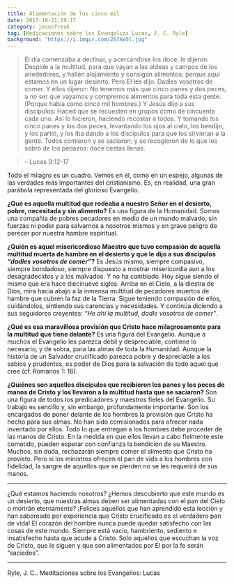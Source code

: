 ```yaml
---
title: Alimentación de los cinco mil
date: 2017-10-21:19:17
category: jesusfreak
tag: [Medicaciones sobre los Evangelios Lucas, J. C. Ryle]
background: "https://i.imgur.com/2S7Ae5l.jpg"
---
```


> El día comenzaba a declinar, y acercándose los doce, le dijeron: Despide a la multitud, para que vayan a las aldeas y campos de los alrededores, y hallen alojamiento y consigan alimentos; porque aquí estamos en un lugar desierto. Pero El les dijo: Dadles vosotros de comer. Y ellos dijeron: No tenemos más que cinco panes y dos peces, a no ser que vayamos y compremos alimentos para toda esta gente. (Porque había como cinco mil hombres.) Y Jesús dijo a sus discípulos: Haced que se recuesten en grupos como de cincuenta cada uno. Así lo hicieron, haciendo recostar a todos. Y tomando los cinco panes y los dos peces, levantando los ojos al cielo, los bendijo, y los partió, y los iba dando a los discípulos para que los sirvieran a la gente. Todos comieron y se saciaron; y se recogieron de lo que les sobró de los pedazos: doce cestas llenas.

> – Lucas 9:12-17

Todo el milagro es un cuadro. Vemos en él, como en un espejo, algunas de las verdades más importantes del cristianismo. Es, en realidad, una gran parábola representada del glorioso Evangelio. 

**¿Qué es aquella multitud que rodeaba a nuestro Señor en el desierto, pobre, necesitada y sin alimento?** Es una figura de la Humanidad. Somos una compañía de pobres pecadores en medio de un mundo malvado, sin fuerzas ni poder para salvarnos a nosotros mismos y en grave peligro de perecer por nuestra hambre espiritual.

**¿Quién es aquel misericordioso Maestro que tuvo compasión de aquella multitud muerta de hambre en el desierto y que le dijo a sus discípulos _“dadles vosotros de comer”_?** Es Jesús mismo, siempre compasivo, siempre bondadoso, siempre dispuesto a mostrar misericordia aun a los desagradecidos y a los malvados. Y no ha cambiado. Hoy sigue siendo el mismo que era hace diecinueve siglos. Arriba en el Cielo, a la diestra de Dios, mira hacia abajo a la inmensa multitud de pecadores muertos de hambre que cubren la faz de la Tierra. Sigue teniendo compasión de ellos, cuidándolos, sintiendo sus carencias y necesidades. Y continúa diciendo a sus seguidores creyentes: _“He ahí la multitud, dadle vosotros de comer”_.

**¿Qué es esa maravillosa provisión que Cristo hace milagrosamente para la multitud que tiene delante?** Es una figura del Evangelio. Aunque a muchos el Evangelio les parezca débil y despreciable, contiene lo necesario, y de sobra, para las almas de toda la Humanidad. Aunque la historia de un Salvador crucificado parezca pobre y despreciable a los sabios y prudentes, es poder de Dios para la salvación de todo aquel que cree (cf. Romanos 1: 16).

**¿Quiénes son aquellos discípulos que recibieron los panes y los peces de manos de Cristo y los llevaron a la multitud hasta que se saciaron?** Son una figura de todos los predicadores y maestros fieles del Evangelio. Su trabajo es sencillo y, sin embargo, profundamente importante. Son los encargados de poner delante de los hombres la provisión que Cristo ha hecho para sus almas. No han sido comisionados para ofrecer nada inventado por ellos. Todo lo que entregan a los hombres debe proceder de las manos de Cristo. En la medida en que ellos llevan a cabo fielmente este cometido, pueden esperar con confianza la bendición de su Maestro. Muchos, sin duda, rechazarán siempre comer el alimento que Cristo ha provisto. Pero si los ministros ofrecen el pan de vida a los hombres con fidelidad, la sangre de aquellos que se pierden no se les requerirá de sus manos.

* * *

¿Qué estamos haciendo nosotros? ¿Hemos descubierto que este mundo es un desierto, que nuestras almas deben ser alimentadas con el pan del Cielo o morirán eternamente? ¡Felices aquellos que han aprendido esta lección y han saboreado por experiencia que Cristo crucificado es el verdadero pan de vida! El corazón del hombre nunca puede quedar satisfecho con las cosas de este mundo. Siempre está vacío, hambriento, sediento e insatisfecho hasta que acude a Cristo. Solo aquellos que escuchan la voz de Cristo, que le siguen y que son alimentados por Él por la fe serán “saciados”.

* * *

Ryle, J. C.. Meditaciones sobre los Evangelios: Lucas
